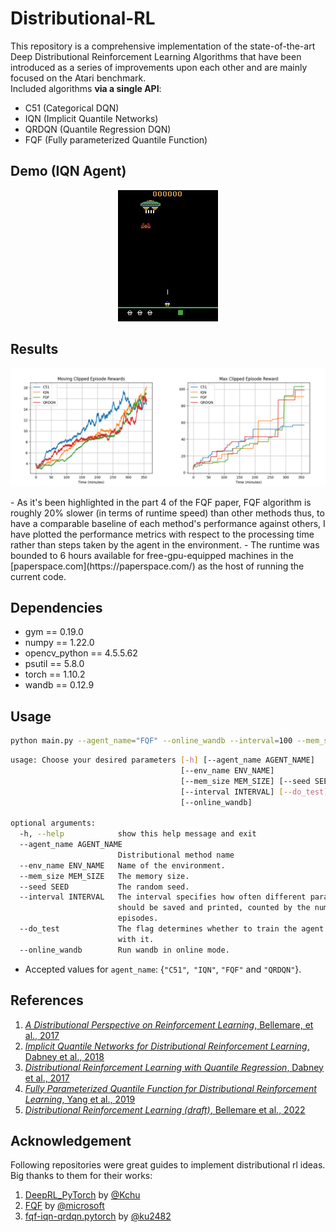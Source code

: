 # Distributional-RL
This repository is a comprehensive implementation of the state-of-the-art Deep Distributional Reinforcement Learning Algorithms that have been introduced as a series of improvements upon each other and are mainly focused on the Atari benchmark.  
Included algorithms **via a single API**:

- C51 (Categorical DQN)
- IQN (Implicit Quantile Networks)
- QRDQN (Quantile Regression DQN)
- FQF (Fully parameterized Quantile Function)

## Demo (IQN Agent)
<p align="center">
  <img src="results/demo.gif" >
</p>  

## Results
<p align="center">
  <img src="results/result.png" >
</p>  
- As it's been highlighted in the part 4 of the FQF paper, FQF algorithm is roughly 20% slower (in terms of runtime speed) than other methods thus, to have a comparable baseline of each method's performance against others, I have plotted the performance metrics with respect to the processing time rather than steps taken by the agent in the environment.
- The runtime was bounded to 6 hours available for free-gpu-equipped machines in the [paperspace.com](https://paperspace.com/) as the host of running the current code.

## Dependencies
- gym == 0.19.0
- numpy == 1.22.0
- opencv_python == 4.5.5.62
- psutil == 5.8.0
- torch == 1.10.2
- wandb == 0.12.9

## Usage
```bash
python main.py --agent_name="FQF" --online_wandb --interval=100 --mem_size=850000 --env_name="BreakoutNoFrameskip-v4"
```
```bash
usage: Choose your desired parameters [-h] [--agent_name AGENT_NAME]
                                      [--env_name ENV_NAME]
                                      [--mem_size MEM_SIZE] [--seed SEED]
                                      [--interval INTERVAL] [--do_test]
                                      [--online_wandb]

optional arguments:
  -h, --help            show this help message and exit
  --agent_name AGENT_NAME
                        Distributional method name
  --env_name ENV_NAME   Name of the environment.
  --mem_size MEM_SIZE   The memory size.
  --seed SEED           The random seed.
  --interval INTERVAL   The interval specifies how often different parameters
                        should be saved and printed, counted by the number of
                        episodes.
  --do_test             The flag determines whether to train the agent or play
                        with it.
  --online_wandb        Run wandb in online mode.
```
- Accepted values for `agent_name`: {`"C51"`,` "IQN"`, `"FQF"` and `"QRDQN"`}.

## References
1. [_A Distributional Perspective on Reinforcement Learning_, Bellemare, et al., 2017](https://arxiv.org/abs/1707.06887)
2. [_Implicit Quantile Networks for Distributional Reinforcement Learning_, Dabney et al., 2018](https://arxiv.org/abs/1806.06923)
3. [_Distributional Reinforcement Learning with Quantile Regression_, Dabney et al., 2017](https://arxiv.org/abs/1710.10044)
4. [_Fully Parameterized Quantile Function for Distributional Reinforcement Learning_, Yang et al., 2019](https://arxiv.org/abs/1911.02140)
5. [_Distributional Reinforcement Learning (draft)_, Bellemare et al., 2022](https://www.distributional-rl.org/)

## Acknowledgement
Following repositories were great guides to implement distributional rl ideas. Big thanks to them for their works:
1. [DeepRL_PyTorch](https://github.com/Kchu/DeepRL_PyTorch) by [@Kchu](https://github.com/Kchu)
2. [FQF](https://github.com/microsoft/FQF) by [@microsoft](https://github.com/microsoft)
3. [fqf-iqn-qrdqn.pytorch](https://github.com/ku2482/fqf-iqn-qrdqn.pytorch) by [@ku2482](https://github.com/ku2482)